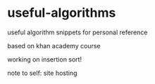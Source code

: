 # useful-algorithms
useful algorithm snippets for personal reference

based on khan academy course

working on insertion sort!

note to self: site hosting
